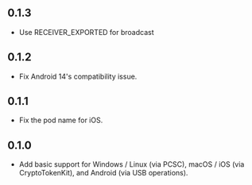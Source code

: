 ## 0.1.3

* Use RECEIVER_EXPORTED for broadcast

## 0.1.2

* Fix Android 14's compatibility issue.

## 0.1.1

* Fix the pod name for iOS.

## 0.1.0

* Add basic support for Windows / Linux (via PCSC), macOS / iOS (via CryptoTokenKit), and Android (via USB operations).
